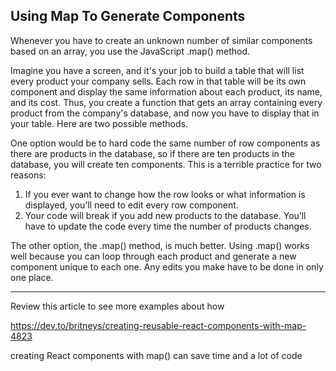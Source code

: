 Using Map To Generate Components
-------------------------------------

Whenever you have to create an unknown number of similar components based on an array, you use the JavaScript .map() method.

Imagine you have a screen, and it's your job to build a table that will list every product your company sells. Each row in that table will be its own component and display the same information about each product, its name, and its cost. Thus, you create a function that gets an array containing every product from the company's database, and now you have to display that in your table. Here are two possible methods.

One option would be to hard code the same number of row components as there are products in the database, so if there are ten products in the database, you will create ten components. This is a terrible practice for two reasons:

1. If you ever want to change how the row looks or what information is displayed, you’ll need to edit every row component.
2. Your code will break if you add new products to the database. You’ll have to update the code every time the number of products changes.


The other option, the .map() method, is much better. Using .map() works well because you can loop through each product and generate a new component unique to each one. Any edits you make have to be done in only one place.

--------------------------

Review this article to see more examples about how

https://dev.to/britneys/creating-reusable-react-components-with-map-4823

creating React components with map() 
can save time and a lot of code

